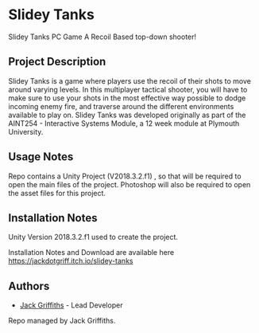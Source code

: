 # Slidey Tanks
Slidey Tanks PC Game
A Recoil Based top-down shooter!

Project Description
-------
Slidey Tanks is a game where players use the recoil of their shots to move around varying levels. In this multiplayer tactical 
shooter, you will have to make sure to use your shots in the most effective way possible to dodge incoming enemy fire, and
traverse around the different environments available to play on.
Slidey Tanks was developed originally as part of the AINT254 - Interactive Systems Module, a 12 week module at Plymouth University.

Usage Notes
-------
Repo contains a Unity Project (V2018.3.2.f1) , so that will be required to open the main files of the project. 
Photoshop will also be required to open the asset files for this project.

Installation Notes
-------
Unity Version 2018.3.2.f1 used to create the project.

Installation Notes and Download are available here https://jackdotgriff.itch.io/slidey-tanks


Authors
-------
 - [Jack Griffiths](https://www.jackgriffiths.me) - Lead Developer

Repo managed by Jack Griffiths.
